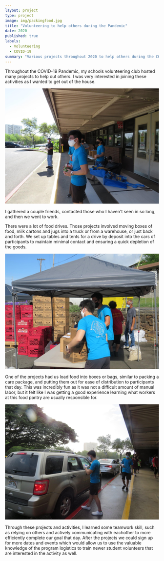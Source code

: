 ```yaml
---
layout: project
type: project
image: img/packingfood.jpg
title: "Volunteering to help others during the Pandemic"
date: 2020
published: true
labels:
  - Volunteering
  - COVID-19
summary: "Various projects throughout 2020 to help others during the COVID-19 Pandemic"
---
```

Throughout the COVID-19 Pandemic, my schools volunteering club hosted many projects to help out others. I was very interested in joining these activities as I wanted to get out of the house.

<img class="img-fluid" src="../img/standing.JPG">

I gathered a couple friends, contacted those who I haven't seen in so long, and then we went to work.

There were a lot of food drives. Those projects involved moving boxes of food, milk cartons and jugs into a truck or from a warehouse, or just back and forth. We set up tables and tents for a drive by deposit into the cars of participants to maintain minimal contact and ensuring a quick depletion of the goods.

<img class="img-fluid" src="../img/liftingfood.JPG">

One of the projects had us load food into boxes or bags, similar to packing a care package, and putting them out for ease of distribution to participants that day. This was incredibly fun as it was not a difficult amount of manual labor, but it felt like I was getting a good experience learning what workers at this food pantry are usually responsible for.

<img class="img-fluid" src="../img/carfood.JPG">

Through these projects and activities, I learned some teamwork skill, such as relying on others and actively communicating with eachother to more efficiently complete our goal that day. After the projects we could sign up for more dates and events which would allow us to use the valuable knowledge of the program logistics to train newer student volunteers that are interested in the activity as well.

